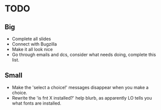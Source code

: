 # TODO #

## Big ##
* Complete all slides
* Connect with Bugzilla
* Make it all look nice
* Go through emails and dcs, consider what needs doing, complete this list.

## Small ##
* Make the 'select a choice!' messages disappear when you make a choice.
* Rewrite the 'is fnt X installed?' help blurb, as apparently LO tells you what fonts are installed.

